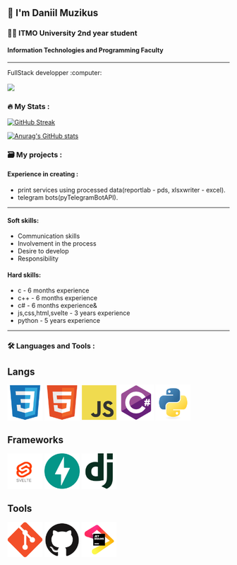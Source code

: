 ## 👋 I'm Daniil Muzikus
### 👨‍🎓 ITMO University 2nd year student
#### Information Technologies and Programming Faculty

--- 
<div>FullStack developper :computer:</div>
<br/>
<img src="https://media.giphy.com/media/M9gbBd9nbDrOTu1Mqx/giphy.gif" width="100"/>

### :fire: My Stats :

[![GitHub Streak](http://github-readme-streak-stats.herokuapp.com?user=dmuzikus&theme=vue)](https://git.io/streak-stats)

[![Anurag's GitHub stats](https://github-readme-stats.vercel.app/api?username=dmuzikus&show_icons=true&theme=vue&count_private=true&include_all_commits=true)](https://github.com/anuraghazra/github-readme-stats)

### :card_file_box: My projects :

<div>
    <h4>Experience in creating :</h4>
    <ul>
      <li>print services using processed data(reportlab - pds, xlsxwriter - excel).</li>
      <li>telegram bots(pyTelegramBotAPI).</li>
    </ul>
  </div>

---

<div>
  <div>
    <h4>Soft skills:</h4>
    <ul>
      <li>Communication skills</li>
      <li>Involvement in the process</li>
      <li>Desire to develop</li>
      <li>Responsibility</li>
    </ul>
  </div>
  <div>
    <h4>Hard skills:</h4>
    <ul>
      <li>c - 6 months experience</li>
      <li>c++ - 6 months experience</li>
      <li>c# - 6 months experience&</li>
      <li>js,css,html,svelte - 3 years experience</li>
      <li>python - 5 years experience</li>
    </ul>
  </div>
</div>

---

### :hammer_and_wrench: Languages and Tools :
## Langs
<div>
  <img src="https://github.com/devicons/devicon/blob/master/icons/css3/css3-original.svg" title="CSS" alt="CSS" width="80" height="80"/>
  <img src="https://github.com/devicons/devicon/blob/master/icons/html5/html5-original.svg" title="HTML" alt="HTML" width="80" height="80"/>
  <img src="https://github.com/devicons/devicon/blob/master/icons/javascript/javascript-original.svg" title="JS" alt="JS" width="80" height="80"/>
  <img src="https://github.com/devicons/devicon/blob/master/icons/csharp/csharp-original.svg" title="C#" alt="C#" width="80" height="80"/>
  <img src="https://github.com/devicons/devicon/blob/master/icons/python/python-original.svg" title="Python" alt="Python" width="80" height="80"/>
</div>

## Frameworks
<div>
  <img src="https://github.com/devicons/devicon/blob/master/icons/svelte/svelte-original-wordmark.svg" title="Svelte" alt="Svelte" width="80" height="80"/>
  <img src="https://github.com/devicons/devicon/blob/master/icons/fastapi/fastapi-original.svg" title="FastApi" alt="FastApi" width="80" height="80"/>
  <img src="https://github.com/devicons/devicon/blob/master/icons/django/django-plain.svg" title="Django" alt="Django" width="80" height="80"/>
</div>

## Tools
<div>
  <img src="https://github.com/devicons/devicon/blob/master/icons/git/git-original.svg" title="git" alt="git" width="80" height="80"/>
  <img src="https://github.com/devicons/devicon/blob/master/icons/github/github-original.svg" title="github" alt="github" width="80" height="80"/>
  <img src="https://github.com/devicons/devicon/blob/master/icons/jetbrains/jetbrains-original.svg" title="JetBrains" alt="JetBrains" width="80" height="80"/>
</div>
